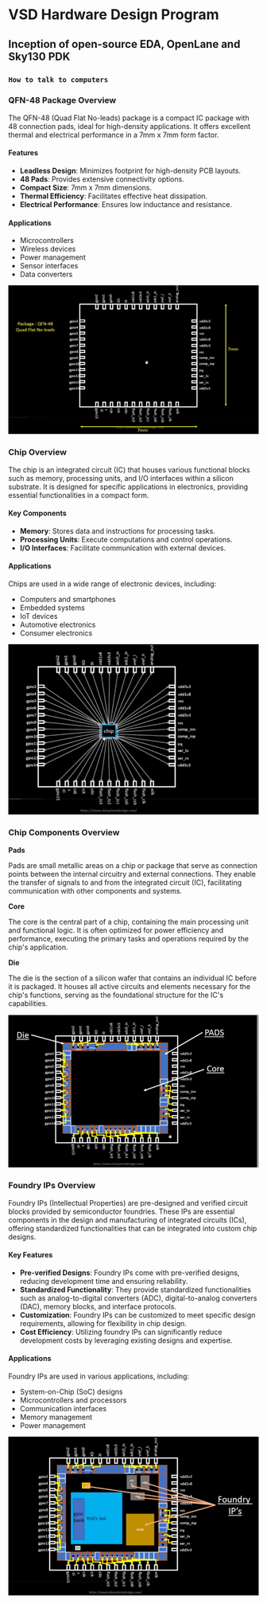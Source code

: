 # VSD Hardware Design Program

## Inception of open-source EDA, OpenLane and Sky130 PDK

### `How to talk to computers`

### QFN-48 Package Overview

The QFN-48 (Quad Flat No-leads) package is a compact IC package with 48 connection pads, ideal for high-density applications. It offers excellent thermal and electrical performance in a 7mm x 7mm form factor.

#### Features

- **Leadless Design**: Minimizes footprint for high-density PCB layouts.
- **48 Pads**: Provides extensive connectivity options.
- **Compact Size**: 7mm x 7mm dimensions.
- **Thermal Efficiency**: Facilitates effective heat dissipation.
- **Electrical Performance**: Ensures low inductance and resistance.

#### Applications

- Microcontrollers
- Wireless devices
- Power management
- Sensor interfaces
- Data converters

![Alt Text](Images/package.png)

### Chip Overview

The chip is an integrated circuit (IC) that houses various functional blocks such as memory, processing units, and I/O interfaces within a silicon substrate. It is designed for specific applications in electronics, providing essential functionalities in a compact form.

#### Key Components

- **Memory**: Stores data and instructions for processing tasks.
- **Processing Units**: Execute computations and control operations.
- **I/O Interfaces**: Facilitate communication with external devices.

#### Applications

Chips are used in a wide range of electronic devices, including:

- Computers and smartphones
- Embedded systems
- IoT devices
- Automotive electronics
- Consumer electronics

![Alt Text](Images/chip.png)

### Chip Components Overview

**Pads**

Pads are small metallic areas on a chip or package that serve as connection points between the internal circuitry and external connections. They enable the transfer of signals to and from the integrated circuit (IC), facilitating communication with other components and systems.

**Core**

The core is the central part of a chip, containing the main processing unit and functional logic. It is often optimized for power efficiency and performance, executing the primary tasks and operations required by the chip's application.

**Die**

The die is the section of a silicon wafer that contains an individual IC before it is packaged. It houses all active circuits and elements necessary for the chip's functions, serving as the foundational structure for the IC's capabilities.

![Alt Text](Images/pads.png)

### Foundry IPs Overview

Foundry IPs (Intellectual Properties) are pre-designed and verified circuit blocks provided by semiconductor foundries. These IPs are essential components in the design and manufacturing of integrated circuits (ICs), offering standardized functionalities that can be integrated into custom chip designs.

#### Key Features

- **Pre-verified Designs**: Foundry IPs come with pre-verified designs, reducing development time and ensuring reliability.
- **Standardized Functionality**: They provide standardized functionalities such as analog-to-digital converters (ADC), digital-to-analog converters (DAC), memory blocks, and interface protocols.
- **Customization**: Foundry IPs can be customized to meet specific design requirements, allowing for flexibility in chip design.
- **Cost Efficiency**: Utilizing foundry IPs can significantly reduce development costs by leveraging existing designs and expertise.

#### Applications

Foundry IPs are used in various applications, including:

- System-on-Chip (SoC) designs
- Microcontrollers and processors
- Communication interfaces
- Memory management
- Power management

![Alt Text](Images/FIPs.png)


